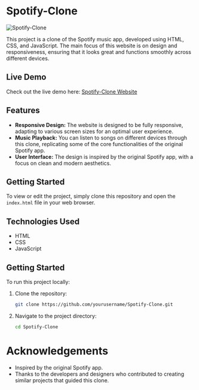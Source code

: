 # Spotify-Clone

![Spotify-Clone](https://github.com/user-attachments/assets/358e8907-88c3-4292-80e9-65bb691061a4)

This project is a clone of the Spotify music app, developed using HTML, CSS, and JavaScript. The main focus of this website is on design and responsiveness, ensuring that it looks great and functions smoothly across different devices.

## Live Demo

Check out the live demo here: [Spotify-Clone Website](https://spotify-dishank.netlify.app/)

## Features

- **Responsive Design:** The website is designed to be fully responsive, adapting to various screen sizes for an optimal user experience.
- **Music Playback:** You can listen to songs on different devices through this clone, replicating some of the core functionalities of the original Spotify app.
- **User Interface:** The design is inspired by the original Spotify app, with a focus on clean and modern aesthetics.

## Getting Started

To view or edit the project, simply clone this repository and open the `index.html` file in your web browser.

## Technologies Used

- HTML
- CSS
- JavaScript

 ## Getting Started

To run this project locally:

1. Clone the repository:
   ```bash
   git clone https://github.com/yourusername/Spotify-Clone.git

2. Navigate to the project directory:
   ```bash
   cd Spotify-Clone

# Acknowledgements

- Inspired by the original Spotify app.
- Thanks to the developers and designers who contributed to creating similar projects that guided this clone.
